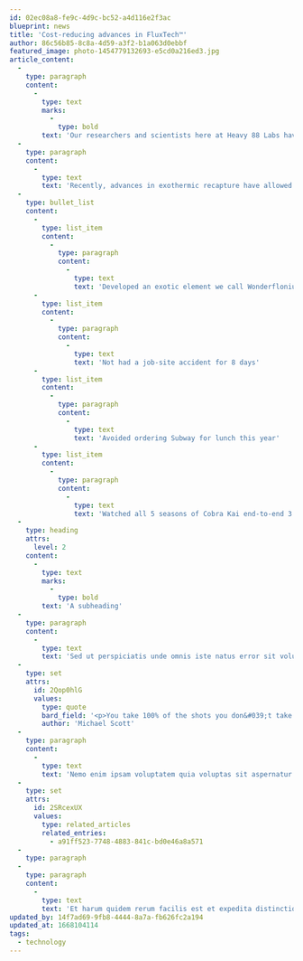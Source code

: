 ```yaml
---
id: 02ec08a8-fe9c-4d9c-bc52-a4d116e2f3ac
blueprint: news
title: 'Cost-reducing advances in FluxTech™'
author: 86c56b85-8c8a-4d59-a3f2-b1a063d0ebbf
featured_image: photo-1454779132693-e5cd0a216ed3.jpg
article_content:
  -
    type: paragraph
    content:
      -
        type: text
        marks:
          -
            type: bold
        text: 'Our researchers and scientists here at Heavy 88 Labs have been hard at work to improve every aspect of our FluxTech™ components.'
  -
    type: paragraph
    content:
      -
        type: text
        text: 'Recently, advances in exothermic recapture have allowed our Flux Capacitors to operate at power levels significantly lower than the previous requirement of 1.21 gigawatts necessary to rip a hole in the space-time continuum large enough for a gull-winged coupe. In addition to energy savings, our team has also:'
  -
    type: bullet_list
    content:
      -
        type: list_item
        content:
          -
            type: paragraph
            content:
              -
                type: text
                text: 'Developed an exotic element we call Wonderflonium (do not bounce)'
      -
        type: list_item
        content:
          -
            type: paragraph
            content:
              -
                type: text
                text: 'Not had a job-site accident for 8 days'
      -
        type: list_item
        content:
          -
            type: paragraph
            content:
              -
                type: text
                text: 'Avoided ordering Subway for lunch this year'
      -
        type: list_item
        content:
          -
            type: paragraph
            content:
              -
                type: text
                text: 'Watched all 5 seasons of Cobra Kai end-to-end 3 times'
  -
    type: heading
    attrs:
      level: 2
    content:
      -
        type: text
        marks:
          -
            type: bold
        text: 'A subheading'
  -
    type: paragraph
    content:
      -
        type: text
        text: 'Sed ut perspiciatis unde omnis iste natus error sit voluptatem accusantium doloremque laudantium, totam rem aperiam, eaque ipsa quae ab illo inventore veritatis et quasi architecto beatae vitae dicta sunt explicabo.'
  -
    type: set
    attrs:
      id: 2Qop0hlG
      values:
        type: quote
        bard_field: '<p>You take 100% of the shots you don&#039;t take.</p><p>  – Wayne Gretzki</p>'
        author: 'Michael Scott'
  -
    type: paragraph
    content:
      -
        type: text
        text: 'Nemo enim ipsam voluptatem quia voluptas sit aspernatur aut odit aut fugit, sed quia consequuntur magni dolores eos qui ratione voluptatem sequi nesciunt. Quis autem vel eum iure reprehenderit qui in ea voluptate velit esse quam nihil molestiae consequatur, vel illum qui dolorem eum fugiat quo voluptas.'
  -
    type: set
    attrs:
      id: 2SRcexUX
      values:
        type: related_articles
        related_entries:
          - a91ff523-7748-4883-841c-bd0e46a8a571
  -
    type: paragraph
  -
    type: paragraph
    content:
      -
        type: text
        text: 'Et harum quidem rerum facilis est et expedita distinctio. Nam libero tempore, cum soluta nobis est eligendi optio cumque nihil impedit quo minus id quod maxime placeat facere.'
updated_by: 14f7ad69-9fb8-4444-8a7a-fb626fc2a194
updated_at: 1668104114
tags:
  - technology
---
```

